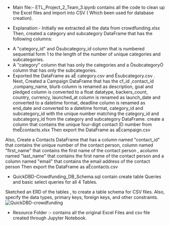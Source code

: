 - Main file:-  ETL_Project_2_Team_3.ipynb contains all the code to clean up the Excel files and import into CSV ( Which been used for database creation). 

- Explanation:- Initially we extracted all the data from crowdfunding.xlsx
Then, created a category and subcategory DataFrame that has the following columns:
* A "category_id" and Òsubcategory_id column that is numbered sequential form 1 to the length of the number of unique categories and subcategories.
* A "category" column that has only the categories and a ÒsubcategoryÓ column that has only the subcategories.
* Exported the DataFrame as aÊ  category.csv and Êsubcategory.csv .
Next, Created a Campaign DataFrame that has the  cf_id ,contact_id ,company_name, blurb column is renamed as description, goal and pledged column is converted to a float datatype, backers_count, country, currency, launched_at  column is renamed as launch_date and converted to a datetime format, deadline column is renamed as end_date and converted to a datetime format, category_id and subcategory_id with the unique number matching the category_id  and subcategory_id from the category and subcategory DataFrame. create a column that contains the unique four-digit contact ID number from theÊcontacts.xlsx
Then export the DataFrame as aÊcampaign.csv

Also, Create a Contacts DataFrame that has a column named "contact_id" that contains the unique number of the contact person, column named "first_name" that contains the first name of the contact person , acolumn named "last_name" that contains the first name of the contact person and a column named "email" that contains the email address of the contact person
Then export the DataFrame as aÊcontacts.csv
-  QuickDBD-Crowdfunding_DB_Schema.sql contain create table Queries and basic select queries for all 4 Tables.

Sketched an ERD of the tables , to create a table schema for CSV files. Also, specify the data types, primary keys, foreign keys, and other constraints.
![QuickDBD-crowdfunding](https://github.com/majirajib4747/Crowdfunding_ETL/assets/137097511/3d2a5664-38de-445a-8682-f2cc697b17b3)





- Resource Folder :- contains all the original Excel Files and csv file created through Jupyter Notebook.


